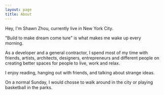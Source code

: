 ```yaml
---
layout: page
title: About
---
```


Hey, I'm Shawn Zhou, currently live in New York City.

"Build to make dream come ture" is what makes me wake up every morning.

As a developer and a general contractor, I spend most of my time with friends, artists, architects, designers, entrepreneurs and different people on creating better spaces for people to live, work and relax.

I enjoy reading, hanging out with friends, and talking about strange ideas.

On a normal Sunday, I would chosse to walk around in the city or playing basketball in the parks.
